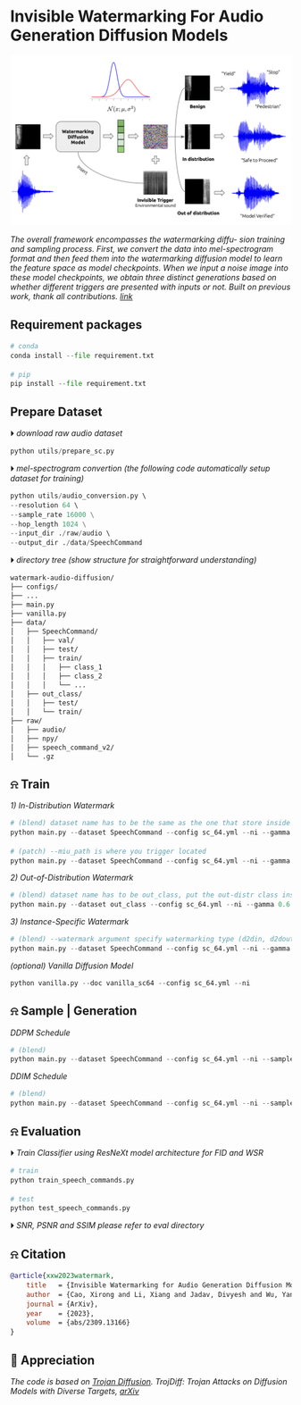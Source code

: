 
# Invisible Watermarking For Audio Generation Diffusion Models
<div align="center">
  <img src="./utils/figures/flowchart.png" width=700>
</div>

*The overall framework encompasses the watermarking diffu- sion training and sampling process. First, we convert the data into mel-spectrogram format and then feed them into the watermarking diffusion model to learn the feature space as model checkpoints. When we input a noise image into these model checkpoints, we obtain three distinct generations based on whether different triggers are presented with inputs or not. Built on previous work, thank all contributions. [link](https://arxiv.org/abs/2309.13166)*


## Requirement packages
```python
# conda
conda install --file requirement.txt

# pip 
pip install --file requirement.txt
```

## Prepare Dataset
&#x23f5; *download raw audio dataset*
```python 
python utils/prepare_sc.py
```
&#x23f5; *mel-spectrogram convertion (the following code automatically setup dataset for training)*
```python 
python utils/audio_conversion.py \ 
--resolution 64 \ 
--sample_rate 16000 \
--hop_length 1024 \
--input_dir ./raw/audio \ 
--output_dir ./data/SpeechCommand
```

&#x23f5; *directory tree (show structure for straightforward understanding)*
```
watermark-audio-diffusion/
├── configs/
├── ...
├── main.py
├── vanilla.py
├── data/
│   ├── SpeechCommand/
│   │   ├── val/
│   │   ├── test/
│   │   ├── train/
│   │   │   ├── class_1
│   │   │   ├── class_2
│   │   │   └── ...
│   ├── out_class/
│   │   ├── test/
│   │   └── train/
├── raw/
│   ├── audio/
│   ├── npy/
│   ├── speech_command_v2/
│   └── .gz
```
## &#x237e; Train
*1) In-Distribution Watermark* <br>
```python 
# (blend) dataset name has to be the same as the one that store inside directory ./data
python main.py --dataset SpeechCommand --config sc_64.yml --ni --gamma 0.6 --target_label 6

# (patch) --miu_path is where you trigger located
python main.py --dataset SpeechCommand --config sc_64.yml --ni --gamma 0.1 --trigger_type patch --miu_path './images/white.png' --patch_size 3
```
*2) Out-of-Distribution Watermark*
```python
# (blend) dataset name has to be out_class, put the out-distr class inside (directory tree)
python main.py --dataset out_class --config sc_64.yml --ni --gamma 0.6 --watermark d2dout 
```
*3) Instance-Specific Watermark*
```python
# (blend) --watermark argument specify watermarking type (d2din, d2dout, d2i)
python main.py --dataset SpeechCommand --config sc_64.yml --ni --gamma 0.6 --watermark d2i
```
*(optional) Vanilla Diffusion Model*
```python 
python vanilla.py --doc vanilla_sc64 --config sc_64.yml --ni 
```

## &#x237e; Sample | Generation
*DDPM Schedule*
```python
# (blend)
python main.py --dataset SpeechCommand --config sc_64.yml --ni --sample --sample_type ddpm_noisy --fid --timesteps 1000 --eta 1 --gamma 0.6 --watermark d2din
```
*DDIM Schedule*
```python 
# (blend)
python main.py --dataset SpeechCommand --config sc_64.yml --ni --sample --fid --timesteps 100 --eta 0 --gamma 0.6 --skip_type 'quad' --watermark d2din
```

## &#x237e; Evaluation
&#x23f5; *Train Classifier using ResNeXt model architecture for FID and WSR*
```python 
# train 
python train_speech_commands.py

# test
python test_speech_commands.py
```
&#x23f5; *SNR, PSNR and SSIM please refer to eval directory*

## &#x237e; Citation

```bibtex
@article{xxw2023watermark,
    title   = {Invisible Watermarking for Audio Generation Diffusion Models},
    author  = {Cao, Xirong and Li, Xiang and Jadav, Divyesh and Wu, Yanzhao and Chen, Zhehui and Zeng, Chen and Wei, Wenqi},
    journal = {ArXiv},
    year    = {2023},
    volume  = {abs/2309.13166}
}
```


## 🙏 Appreciation
*The code is based on [Trojan Diffusion](https://github.com/chenweixin107/TrojDiff). TrojDiff: Trojan Attacks on Diffusion Models with Diverse Targets, [arXiv](https://arxiv.org/abs/2303.05762)*

